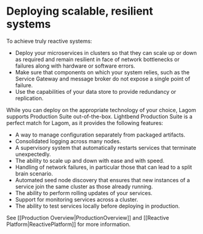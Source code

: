 # Deploying scalable, resilient systems

To achieve truly reactive systems:

* Deploy your microservices in clusters so that they can scale up or down as required and remain resilient in face of network bottlenecks or failures along with hardware or software errors.
* Make sure that components on which your system relies, such as the Service Gateway and message broker do not expose a single point of failure.
* Use the capabilities of your data store to provide redundancy or replication.

<!---The following diagram shows a typical Lagom deployment. (see slide) -->

While you can deploy on the appropriate technology of your choice, Lagom supports Production Suite out-of-the-box. Lightbend Production Suite is a perfect match for Lagom, as it provides the following features:

* A way to manage configuration separately from packaged artifacts.
* Consolidated logging across many nodes.
* A supervisory system that automatically restarts services that terminate unexpectedly.
* The ability to scale up and down with ease and with speed.
* Handling of network failures, in particular those that can lead to a split brain scenario.
* Automated seed node discovery that ensures that new instances of a service join the same cluster as those already running.
* The ability to perform rolling updates of your services.
* Support for monitoring services across a cluster.
* The ability to test services locally before deploying in production.

See [[Production Overview|ProductionOverview]] and [[Reactive Platform|ReactivePlatform]] for more information.